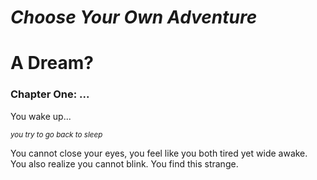 ***Choose Your Own Adventure***
==============
# A Dream?
### Chapter One: ...

You wake up...

<sup>*you try to go back to sleep*</sup>

You cannot close your eyes, you feel like you both tired yet wide awake. You also realize you cannot blink. You find this strange.